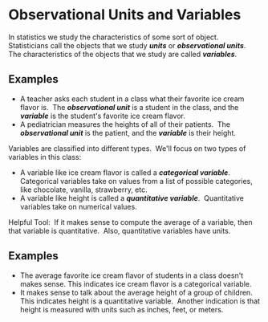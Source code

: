 # Observational Units and Variables

In statistics we study the characteristics of some sort of object.  Statisticians call the objects that we study ***units*** or ***observational units***.  The characteristics of the objects that we study are called ***variables***.

## Examples 
- A teacher asks each student in a class what their favorite ice cream flavor is.  The ***observational unit*** is a student in the class, and the ***variable*** is the student's favorite ice cream flavor.
- A pediatrician measures the heights of all of their patients.  The ***observational unit*** is the patient, and the ***variable*** is their height.

Variables are classified into different types.  We'll focus on two types of variables in this class:  
- A variable like ice cream flavor is called a ***categorical variable***.  Categorical variables take on values from a list of possible categories, like chocolate, vanilla, strawberry, etc.  
- A variable like height is called a ***quantitative variable***.  Quantitative variables take on numerical values.

Helpful Tool:  If it makes sense to compute the average of a variable, then that variable is quantitative.  Also, quantitative variables have units.

## Examples
- The average favorite ice cream flavor of students in a class doesn't makes sense. This indicates ice cream flavor is a categorical variable. 
- It makes sense to talk about the average height of a group of children.  This indicates height is a quantitative variable.  Another indication is that height is measured with units such as inches, feet, or meters.

